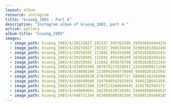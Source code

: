 ```yaml
---
layout: album
resource: instagram
title: "kcuong_1903 - Part 4"
description: "Instagram album of kcuong_1903, part 4."
active: gallery
album-title: "kcuong_1903"
images:
  - image_path: kcuong_1903/4/20231027_192337_395762106_1959308304442307_2066282576683005253_n.jpg
  - image_path: kcuong_1903/4/20231027_192337_396578438_329691653042406_4115132114501324489_n.jpg
  - image_path: kcuong_1903/4/20250505_111042_495291040_18381828262143480_281155869639547112_n.jpg
  - image_path: kcuong_1903/4/20250505_111042_495446399_18381828244143480_1680575782956888457_n.jpg
  - image_path: kcuong_1903/4/20250505_111042_495678798_18381828253143480_5087876309411911698_n.jpg
  - image_path: kcuong_1903/4/434054304_387874117528841_1243408802115603785_n.jpg
  - image_path: kcuong_1903/4/434088100_2238942949770860_9049820182568759313_n.jpg
  - image_path: kcuong_1903/4/436404538_270798185997717_5860412624569849938_n.jpg
  - image_path: kcuong_1903/4/436990660_1547040542915054_3445228643359134151_n.jpg
  - image_path: kcuong_1903/4/448633368_1197223204604441_4101781504171194475_n.jpg
  - image_path: kcuong_1903/4/448684661_342381638720392_2460488866665298813_n.jpg
  - image_path: kcuong_1903/4/448731344_453898580595260_7658851058491856075_n.jpg
---
```

